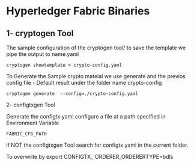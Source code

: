 # Hyperledger Fabric Binaries

## 1- cryptogen Tool

The sample configuration of the cryptogen tool/ to save the template we pipe the output to name.yaml

```
cryptogen showtemplate > crypto-config.yaml
```

To Generate the Sample crypto mateial we use generate and the previos config file - Default result under the folder name crypto-config
```
cryptogen generate  --config=./crypto-config.yaml
```
2- configtxgen Tool

Generate the configtx.yaml
configure a file at a path specified in Environment Variable
```
FABRIC_CFG_PATH
```
if NOT the configtxgen Tool search for configtx.yaml in the current folder.

To overwrite by export CONFIGTX_`ORDERER_ORDERERTYPE=bdls
